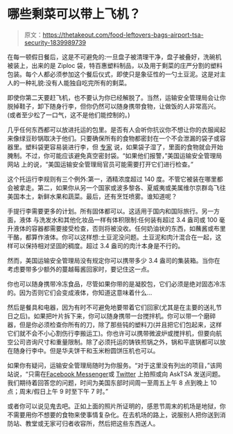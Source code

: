 # 哪些剩菜可以带上飞机？

> 原文：<https://thetakeout.com/food-leftovers-bags-airport-tsa-security-1839989739>

在每一顿假日餐后，这是不可避免的:一旦盘子被清理干净，盘子被叠好，洗碗机被装上，出来的是 Ziploc 袋，特百惠塑料制品，以及用于剩菜的庄严分割的塑料包装。每个人都必须参加这个餐后仪式，即使只是象征性的一勺土豆泥。这是对主人的一种礼貌:没有人能独自吃完所有的剩菜。



即使你第二天要赶飞机，也不要认为你已经解脱了。当然，运输安全管理局会让你脱掉鞋子，卸下随身行李，但你仍然可以随身携带食物，让做饭的人非常高兴。(或者至少松了一口气，这不是他们能控制的。)

几乎任何东西都可以放进托运的包里。是否有人会听你抗议你不想让你的衣服闻起来像绿豆砂锅取决于他们。只要确保所有的食物都密封在一个不会泄漏的袋子或容器里。塑料袋更容易装进行李，但 [专家](https://thetakeout.com/how-to-expertly-pack-a-cooler-1827902749) 说，如果袋子湿了，里面的食物就会开始腌制。不过，你可能应该避免真空密封袋。“如果他们报警，”美国运输安全管理局网站 上的说，“美国运输安全管理局官员可能需要打开它们进行检查。”

这个托运行李规则有三个例外:第一，酒精浓度超过 140 度。不管它被装在哪里都会被拿走。第二，如果你从另一个国家或波多黎各、夏威夷或美属维尔京群岛飞往美国本土，新鲜水果和蔬菜。最后，还有烹饪喷雾。谁知道呢？

手提行李需要更多的计划。所有固体都可以。这适用于国内和国际旅行。另一方面，液体 与洗发水和其他化妆品一样有体积限制:任何装有超过 3.4 盎司或 100 毫升液体的容器都需要接受检查，否则将被没收。任何奶油状的东西，如蘸酱或布里干酪，都算作液体。你可以这样想:土豆泥没问题。土豆泥和肉汁混合在一起，这样可以保持相对坚固的稠度。超过 3.4 盎司的肉汁本身是不行的。

然而，美国运输安全管理局没有规定你可以携带多少 3.4 盎司的集装箱。当你在考虑要带多少额外的蔓越莓酱回家时，要记住这一点。

你也可以随身携带冷冻食品，尽管如果你带的是凝胶包，它们必须是绝对固态冷冻的。因为否则它们会变成液体，你知道这意味着什么...

然后是餐具和电器，因为有时不可避免地要带着它们回家(尤其是在主要的送礼节日之后)。如果把叶片拆下来，你可以随身携带一台搅拌机。你可以带一个磨碎器，但是你必须检查你所有的刀，除了那些钝的塑料刀(并且把它们包起来，这样它们就不会不小心割伤行李搬运工)。你也许可以携带微波炉或搅拌机，但要向航空公司咨询尺寸和重量限制。除了必须托运的铸铁煎锅之外，锅和平底锅都可以放在随身行李中。但是华夫饼干和玉米粉圆饼压机也可以。

如果你有疑问，运输安全管理局随时为你服务。“对于这里没有列出的项目，”该网站说，“只需在[Facebook Messenger](https://www.facebook.com/AskTSA)或 [Twitter](https://twitter.com/AskTSA) 上拍照或向 AskTSA 发送问题。我们期待着回答您的问题，时间为美国东部时间周一至周五上午 8 点到晚上 10 点；周末/假日上午 9 时至下午 7 时。”

或者你可以说见鬼去吧。正如上面的照片所证明的，感恩节周末的机场是地狱，你不需要用你不想要的食物来使事情复杂化。在去机场的路上，说服别人把你送到消防站、教堂或无家可归者收容所，然后把这些东西送人。